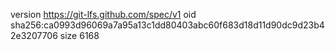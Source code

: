 version https://git-lfs.github.com/spec/v1
oid sha256:ca0993d96069a7a95a13c1dd80403abc60f683d18d11d90dc9d23b42e3207706
size 6168
